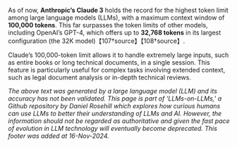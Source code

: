 As of now, **Anthropic’s Claude 3** holds the record for the highest token limit among large language models (LLMs), with a maximum context window of **100,000 tokens**. This far surpasses the token limits of other models, including OpenAI’s GPT-4, which offers up to **32,768 tokens** in its largest configuration (the 32K model)【107†source】【108†source】.

Claude’s 100,000-token limit allows it to handle extremely large inputs, such as entire books or long technical documents, in a single session. This feature is particularly useful for complex tasks involving extended context, such as legal document analysis or in-depth technical reviews.

*The above text was generated by a large language model (LLM) and its accuracy has not been validated. This page is part of 'LLMs-on-LLMs,' a Github repository by Daniel Rosehill which explores how curious humans can use LLMs to better their understanding of LLMs and AI. However, the information should not be regarded as authoritative and given the fast pace of evolution in LLM technology will eventually become deprecated. This footer was added at 16-Nov-2024.*


